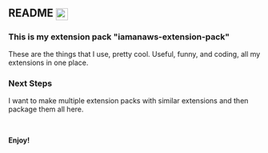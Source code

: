 <h2> README <img valign="middle" src="https://iamanaws.gallerycdn.vsassets.io/extensions/iamanaws/iamanaws-extension-pack/0.3.0/1630860373622/Microsoft.VisualStudio.Services.Icons.Default" width="24px" height="24px" /> </h2>

### This is my extension pack "iamanaws-extension-pack"

These are the things that I use, pretty cool.
Useful, funny, and coding, all my extensions in one place.

### Next Steps

I want to make multiple extension packs with similar extensions and then package them all here.

&nbsp;

**Enjoy!**
